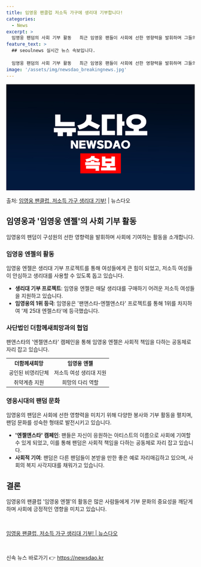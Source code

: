 ```yaml
---
title: 임영웅 팬클럽 저소득 가구에 생리대 기부합니다!
categories:
  - News
excerpt: >
  임영웅 팬덤의 사회 기부 활동   최근 임영웅 팬들이 사회에 선한 영향력을 발휘하며 그들의 아름다운 팬덤 문…
feature_text: >
  ## seoulnews 실시간 뉴스 속보입니다.

  임영웅 팬덤의 사회 기부 활동   최근 임영웅 팬들이 사회에 선한 영향력을 발휘하며 그들의 아름다운 팬덤 문…
image: '/assets/img/newsdao_breakingnews.jpg'
---
```


![뉴스다오 속보](/assets/img/newsdao_breakingnews.jpg)

<p>출처: <a href="https://newsdao.kr/4490" rel="dofollow">임영웅 팬클럽, 저소득 가구 생리대 기부!</a> | 뉴스다오</p>

<h2 data-ke-size="size26">임영웅과 '임영웅 엔젤'의 사회 기부 활동</h2>
<p data-ke-size="size16">임영웅의 팬덤이 구성원의 선한 영향력을 발휘하며 사회에 기여하는 활동을 소개합니다.</p>
<h3><b>임영웅 엔젤의 활동</b></h3>
<p data-ke-size="size16">임영웅 엔젤은 생리대 기부 프로젝트를 통해 여성들에게 큰 힘이 되었고, 저소득 여성들이 안심하고 생리대를 사용할 수 있도록 돕고 있습니다.</p>
<ul>
    <li><b>생리대 기부 프로젝트</b>: 임영웅 엔젤은 매달 생리대를 구매하기 어려운 저소득 여성들을 지원하고 있습니다.</li>
    <li><b>임영웅의 1위 등극</b>: 임영웅은 '팬앤스타-엔젤앤스타' 프로젝트를 통해 1위를 차지하여 '제 25대 엔젤스타'에 등극했습니다.</li>
</ul>

<h3><b>사단법인 더함께새희망과의 협업</b></h3>
<p data-ke-size="size16">팬앤스타의 '엔젤앤스타' 캠페인을 통해 임영웅 엔젤은 사회적 책임을 다하는 공동체로 자리 잡고 있습니다.</p>
<table>
    <tr>
        <td style="text-align: center; height: 17px;"><b>더함께새희망</b></td>
        <td style="text-align: center; height: 17px;"><b>임영웅 엔젤</b></td>
    </tr>
    <tr>
        <td style="text-align: center; height: 17px;">공인된 비영리단체</td>
        <td style="text-align: center; height: 17px;">저소득 여성 생리대 지원</td>
    </tr>
    <tr>
        <td style="text-align: center; height: 17px;">취약계층 지원</td>
        <td style="text-align: center; height: 17px;">희망의 다리 역할</td>
    </tr>
</table>

<h3><b>영웅시대의 팬덤 문화</b></h3>
<p data-ke-size="size16">임영웅의 팬덤은 사회에 선한 영향력을 미치기 위해 다양한 봉사와 기부 활동을 펼치며, 팬덤 문화를 성숙한 형태로 발전시키고 있습니다.</p>
<ul>
    <li><b>'엔젤앤스타' 캠페인</b>: 팬들은 자신이 응원하는 아티스트의 이름으로 사회에 기여할 수 있게 되었고, 이를 통해 팬덤은 사회적 책임을 다하는 공동체로 자리 잡고 있습니다.</li>
    <li><b>사회적 기여</b>: 팬덤은 다른 팬덤들이 본받을 만한 좋은 예로 자리매김하고 있으며, 사회의 복지 사각지대를 채워가고 있습니다.</li>
</ul>

<h2 data-ke-size="size26">결론</h2>
<p data-ke-size="size16">임영웅의 팬클럽 '임영웅 엔젤'의 활동은 많은 사람들에게 기부 문화의 중요성을 깨닫게 하며 사회에 긍정적인 영향을 미치고 있습니다.</p>
<p data-ke-size="size16">&nbsp;</p>
<p data-ke-size="size16"><a href="https://newsdao.kr/4490">임영웅 팬클럽, 저소득 가구 생리대 기부! | 뉴스다오</a></p>
<p data-ke-size="size16">&nbsp;</p>
 

신속 뉴스 바로가기 👉 <a href="https://newsdao.kr" rel="dofollow">https://newsdao.kr</a>


